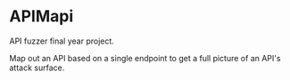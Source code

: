 # APIMapi
API fuzzer final year project.

Map out an API based on a single endpoint to get a full picture of an API's attack surface.